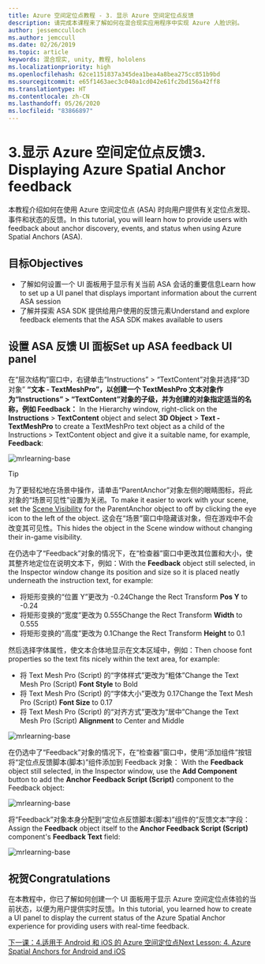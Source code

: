 ```yaml
---
title: Azure 空间定位点教程 - 3. 显示 Azure 空间定位点反馈
description: 请完成本课程来了解如何在混合现实应用程序中实现 Azure 人脸识别。
author: jessemcculloch
ms.author: jemccull
ms.date: 02/26/2019
ms.topic: article
keywords: 混合现实, unity, 教程, hololens
ms.localizationpriority: high
ms.openlocfilehash: 62ce1151837a345dea1bea4a8bea275cc851b9bd
ms.sourcegitcommit: e65f1463aec3c040a1cd042e61fc2bd156a42ff8
ms.translationtype: HT
ms.contentlocale: zh-CN
ms.lasthandoff: 05/26/2020
ms.locfileid: "83866897"
---
```

# <a name="3-displaying-azure-spatial-anchor-feedback"></a><span data-ttu-id="1753f-105">3.显示 Azure 空间定位点反馈</span><span class="sxs-lookup"><span data-stu-id="1753f-105">3. Displaying Azure Spatial Anchor feedback</span></span>

<span data-ttu-id="1753f-106">本教程介绍如何在使用 Azure 空间定位点 (ASA) 时向用户提供有关定位点发现、事件和状态的反馈。</span><span class="sxs-lookup"><span data-stu-id="1753f-106">In this tutorial, you will learn how to provide users with feedback about anchor discovery, events, and status when using Azure Spatial Anchors (ASA).</span></span>

## <a name="objectives"></a><span data-ttu-id="1753f-107">目标</span><span class="sxs-lookup"><span data-stu-id="1753f-107">Objectives</span></span>

* <span data-ttu-id="1753f-108">了解如何设置一个 UI 面板用于显示有关当前 ASA 会话的重要信息</span><span class="sxs-lookup"><span data-stu-id="1753f-108">Learn how to set up a UI panel that displays important information about the current ASA session</span></span>
* <span data-ttu-id="1753f-109">了解并探索 ASA SDK 提供给用户使用的反馈元素</span><span class="sxs-lookup"><span data-stu-id="1753f-109">Understand and explore feedback elements that the ASA SDK makes available to users</span></span>

## <a name="set-up-asa-feedback-ui-panel"></a><span data-ttu-id="1753f-110">设置 ASA 反馈 UI 面板</span><span class="sxs-lookup"><span data-stu-id="1753f-110">Set up ASA feedback UI panel</span></span>

<span data-ttu-id="1753f-111">在“层次结构”窗口中，右键单击“Instructions” > “TextContent”对象并选择“3D 对象” **“文本 - TextMeshPro”，以创建一个 TextMeshPro 文本对象作为“Instructions” > “TextContent”对象的子级，并为创建的对象指定适当的名称，例如 **Feedback**：**   </span><span class="sxs-lookup"><span data-stu-id="1753f-111">In the Hierarchy window, right-click on the **Instructions** > **TextContent** object and select **3D Object** > **Text - TextMeshPro** to create a TextMeshPro text object as a child of the Instructions > TextContent object and give it a suitable name, for example, **Feedback**:</span></span>

![mrlearning-base](images/mrlearning-asa/tutorial3-section1-step1-1.png)

> [!TIP]
> <span data-ttu-id="1753f-113">为了更轻松地在场景中操作，请单击“ParentAnchor”对象左侧的眼睛图标，将此对象的“场景可见性”设置为关闭。<a href="https://docs.unity3d.com/Manual/SceneVisibility.html" target="_blank"></a></span><span class="sxs-lookup"><span data-stu-id="1753f-113">To make it easier to work with your scene, set the  <a href="https://docs.unity3d.com/Manual/SceneVisibility.html" target="_blank">Scene Visibility</a> for the ParentAnchor object to off by clicking the eye icon to the left of the object.</span></span> <span data-ttu-id="1753f-114">这会在“场景”窗口中隐藏该对象，但在游戏中不会改变其可见性。</span><span class="sxs-lookup"><span data-stu-id="1753f-114">This hides the object in the Scene window without changing their in-game visibility.</span></span>

<span data-ttu-id="1753f-115">在仍选中了“Feedback”对象的情况下，在“检查器”窗口中更改其位置和大小，使其整齐地定位在说明文本下，例如：</span><span class="sxs-lookup"><span data-stu-id="1753f-115">With the **Feedback** object still selected, in the Inspector window change its position and size so it is placed neatly underneath the instruction text, for example:</span></span>

* <span data-ttu-id="1753f-116">将矩形变换的“位置 Y”更改为 -0.24</span><span class="sxs-lookup"><span data-stu-id="1753f-116">Change the Rect Transform **Pos Y** to -0.24</span></span>
* <span data-ttu-id="1753f-117">将矩形变换的“宽度”更改为 0.555</span><span class="sxs-lookup"><span data-stu-id="1753f-117">Change the Rect Transform **Width** to 0.555</span></span>
* <span data-ttu-id="1753f-118">将矩形变换的“高度”更改为 0.1</span><span class="sxs-lookup"><span data-stu-id="1753f-118">Change the Rect Transform **Height** to 0.1</span></span>

<span data-ttu-id="1753f-119">然后选择字体属性，使文本合体地显示在文本区域中，例如：</span><span class="sxs-lookup"><span data-stu-id="1753f-119">Then choose font properties so the text fits nicely within the text area, for example:</span></span>

* <span data-ttu-id="1753f-120">将 Text Mesh Pro (Script) 的“字体样式”更改为“粗体”</span><span class="sxs-lookup"><span data-stu-id="1753f-120">Change the Text Mesh Pro (Script) **Font Style** to Bold</span></span>
* <span data-ttu-id="1753f-121">将 Text Mesh Pro (Script) 的“字体大小”更改为 0.17</span><span class="sxs-lookup"><span data-stu-id="1753f-121">Change the Text Mesh Pro (Script) **Font Size** to 0.17</span></span>
* <span data-ttu-id="1753f-122">将 Text Mesh Pro (Script) 的“对齐方式”更改为“居中”</span><span class="sxs-lookup"><span data-stu-id="1753f-122">Change the Text Mesh Pro (Script) **Alignment** to Center and Middle</span></span>

![mrlearning-base](images/mrlearning-asa/tutorial3-section1-step1-2.png)

<span data-ttu-id="1753f-124">在仍选中了“Feedback”对象的情况下，在“检查器”窗口中，使用“添加组件”按钮将“定位点反馈脚本(脚本)”组件添加到 Feedback 对象：  </span><span class="sxs-lookup"><span data-stu-id="1753f-124">With the **Feedback** object still selected, in the Inspector window, use the **Add Component** button to add the **Anchor Feedback Script (Script)** component to the Feedback object:</span></span>

![mrlearning-base](images/mrlearning-asa/tutorial3-section1-step1-3.png)

<span data-ttu-id="1753f-126">将“Feedback”对象本身分配到“定位点反馈脚本(脚本)”组件的“反馈文本”字段：  </span><span class="sxs-lookup"><span data-stu-id="1753f-126">Assign the **Feedback** object itself to the **Anchor Feedback Script (Script)** component's **Feedback Text** field:</span></span>

![mrlearning-base](images/mrlearning-asa/tutorial3-section1-step1-4.png)

## <a name="congratulations"></a><span data-ttu-id="1753f-128">祝贺</span><span class="sxs-lookup"><span data-stu-id="1753f-128">Congratulations</span></span>

<span data-ttu-id="1753f-129">在本教程中，你已了解如何创建一个 UI 面板用于显示 Azure 空间定位点体验的当前状态，以便为用户提供实时反馈。</span><span class="sxs-lookup"><span data-stu-id="1753f-129">In this tutorial, you learned how to create a UI panel to display the current status of the Azure Spatial Anchor experience for providing users with real-time feedback.</span></span>

[<span data-ttu-id="1753f-130">下一课：4.适用于 Android 和 iOS 的 Azure 空间定位点</span><span class="sxs-lookup"><span data-stu-id="1753f-130">Next Lesson: 4. Azure Spatial Anchors for Android and iOS</span></span>](mrlearning-asa-ch4.md)
